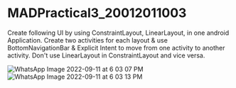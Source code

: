 # MADPractical3_20012011003

Create following UI by using ConstraintLayout, LinearLayout, in one android Application. Create two activities for each layout & use BottomNavigationBar & Explicit Intent to move from one activity to another activity. Don't use LinearLayout in ConstraintLayout and vice versa.

![WhatsApp Image 2022-09-11 at 6 03 07 PM](https://user-images.githubusercontent.com/110647839/189528107-02877349-0243-4764-87e7-0a1176c3ed7c.jpeg)
![WhatsApp Image 2022-09-11 at 6 03 13 PM](https://user-images.githubusercontent.com/110647839/189528110-f0672f4a-9fb1-4589-be19-446d697e4991.jpeg)
